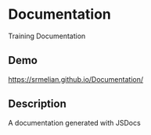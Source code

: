 # Documentation
Training Documentation

## Demo
https://srmelian.github.io/Documentation/

## Description
A documentation generated with JSDocs
